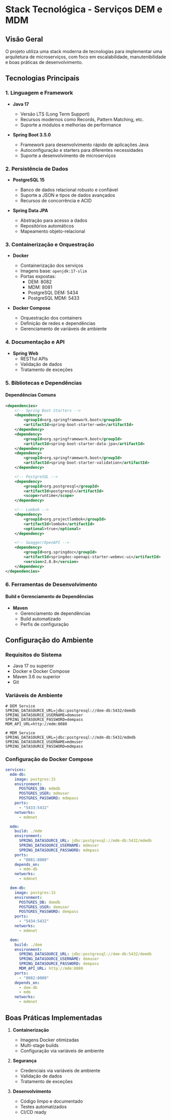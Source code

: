 # Stack Tecnológica - Serviços DEM e MDM

## Visão Geral

O projeto utiliza uma stack moderna de tecnologias para implementar uma arquitetura de microserviços, com foco em escalabilidade, manutenibilidade e boas práticas de desenvolvimento.

## Tecnologias Principais

### 1. Linguagem e Framework
- **Java 17**
  - Versão LTS (Long Term Support)
  - Recursos modernos como Records, Pattern Matching, etc.
  - Suporte a módulos e melhorias de performance

- **Spring Boot 3.5.0**
  - Framework para desenvolvimento rápido de aplicações Java
  - Autoconfiguração e starters para diferentes necessidades
  - Suporte a desenvolvimento de microserviços

### 2. Persistência de Dados
- **PostgreSQL 15**
  - Banco de dados relacional robusto e confiável
  - Suporte a JSON e tipos de dados avançados
  - Recursos de concorrência e ACID

- **Spring Data JPA**
  - Abstração para acesso a dados
  - Repositórios automáticos
  - Mapeamento objeto-relacional

### 3. Containerização e Orquestração
- **Docker**
  - Containerização dos serviços
  - Imagens base: `openjdk:17-slim`
  - Portas expostas:
    - DEM: 8082
    - MDM: 8081
    - PostgreSQL DEM: 5434
    - PostgreSQL MDM: 5433

- **Docker Compose**
  - Orquestração dos containers
  - Definição de redes e dependências
  - Gerenciamento de variáveis de ambiente

### 4. Documentação e API

- **Spring Web**
  - RESTful APIs
  - Validação de dados
  - Tratamento de exceções

### 5. Bibliotecas e Dependências

#### Dependências Comuns
```xml
<dependencies>
    <!-- Spring Boot Starters -->
    <dependency>
        <groupId>org.springframework.boot</groupId>
        <artifactId>spring-boot-starter-web</artifactId>
    </dependency>
    <dependency>
        <groupId>org.springframework.boot</groupId>
        <artifactId>spring-boot-starter-data-jpa</artifactId>
    </dependency>
    <dependency>
        <groupId>org.springframework.boot</groupId>
        <artifactId>spring-boot-starter-validation</artifactId>
    </dependency>

    <!-- PostgreSQL -->
    <dependency>
        <groupId>org.postgresql</groupId>
        <artifactId>postgresql</artifactId>
        <scope>runtime</scope>
    </dependency>

    <!-- Lombok -->
    <dependency>
        <groupId>org.projectlombok</groupId>
        <artifactId>lombok</artifactId>
        <optional>true</optional>
    </dependency>

    <!-- Swagger/OpenAPI -->
    <dependency>
        <groupId>org.springdoc</groupId>
        <artifactId>springdoc-openapi-starter-webmvc-ui</artifactId>
        <version>2.8.8</version>
    </dependency>
</dependencies>
```

### 6. Ferramentas de Desenvolvimento

#### Build e Gerenciamento de Dependências
- **Maven**
  - Gerenciamento de dependências
  - Build automatizado
  - Perfis de configuração


## Configuração do Ambiente

### Requisitos do Sistema
- Java 17 ou superior
- Docker e Docker Compose
- Maven 3.6 ou superior
- Git

### Variáveis de Ambiente
```properties
# DEM Service
SPRING_DATASOURCE_URL=jdbc:postgresql://dem-db:5432/demdb
SPRING_DATASOURCE_USERNAME=demuser
SPRING_DATASOURCE_PASSWORD=dempass
MDM_API_URL=http://mdm:8080

# MDM Service
SPRING_DATASOURCE_URL=jdbc:postgresql://mdm-db:5432/mdmdb
SPRING_DATASOURCE_USERNAME=mdmuser
SPRING_DATASOURCE_PASSWORD=mdmpass
```

### Configuração do Docker Compose
```yaml
services:
  mdm-db:
    image: postgres:15
    environment:
      POSTGRES_DB: mdmdb
      POSTGRES_USER: mdmuser
      POSTGRES_PASSWORD: mdmpass
    ports:
      - "5433:5432"
    networks:
      - mdmnet

  mdm:
    build: ./mdm
    environment:
      SPRING_DATASOURCE_URL: jdbc:postgresql://mdm-db:5432/mdmdb
      SPRING_DATASOURCE_USERNAME: mdmuser
      SPRING_DATASOURCE_PASSWORD: mdmpass
    ports:
      - "8081:8080"
    depends_on:
      - mdm-db
    networks:
      - mdmnet

  dem-db:
    image: postgres:15
    environment:
      POSTGRES_DB: demdb
      POSTGRES_USER: demuser
      POSTGRES_PASSWORD: dempass
    ports:
      - "5434:5432"
    networks:
      - mdmnet

  dem:
    build: ./dem
    environment:
      SPRING_DATASOURCE_URL: jdbc:postgresql://dem-db:5432/demdb
      SPRING_DATASOURCE_USERNAME: demuser
      SPRING_DATASOURCE_PASSWORD: dempass
      MDM_API_URL: http://mdm:8080
    ports:
      - "8082:8080"
    depends_on:
      - dem-db
      - mdm
    networks:
      - mdmnet
```

## Boas Práticas Implementadas

1. **Containerização**
   - Imagens Docker otimizadas
   - Multi-stage builds
   - Configuração via variáveis de ambiente

2. **Segurança**
   - Credenciais via variáveis de ambiente
   - Validação de dados
   - Tratamento de exceções

3. **Desenvolvimento**
   - Código limpo e documentado
   - Testes automatizados
   - CI/CD ready
